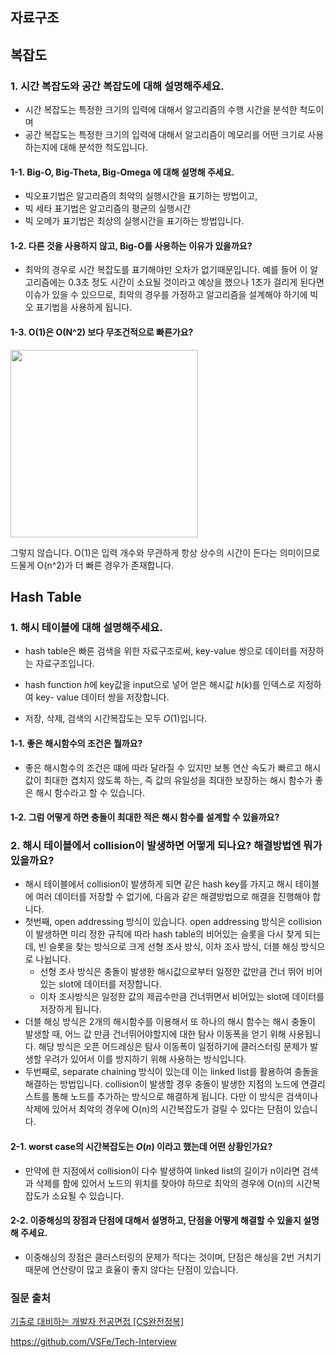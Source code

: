 ## 자료구조

## 복잡도

### 1. 시간 복잡도와 공간 복잡도에 대해 설명해주세요.

- 시간 복잡도는 특정한 크기의 입력에 대해서 알고리즘의 수행 시간을 분석한 척도이며
- 공간 복잡도는 특정한 크기의 입력에 대해서 알고리즘이 메모리를 어떤 크기로 사용하는지에 대해 분석한 척도입니다.

#### 1-1. Big-O, Big-Theta, Big-Omega 에 대해 설명해 주세요.

- 빅오표기법은 알고리즘의 최악의 실행시간을 표기하는 방법이고,
- 빅 세타 표기법은 알고리즘의 평균의 실행시간
- 빅 오메가 표기법은 최상의 실행시간을 표기하는 방법입니다.

#### 1-2. 다른 것을 사용하지 않고, Big-O를 사용하는 이유가 있을까요?

- 최악의 경우로 시간 복잡도를 표기해야만 오차가 없기때문입니다. 예를 들어 이 알고리즘에는 0.3초 정도 시간이 소요될 것이라고 예상을 했으나 1초가 걸리게 된다면 이슈가 있을 수 있으므로, 최악의 경우를 가정하고 알고리즘을 설계해야 하기에 빅오 표기법을 사용하게 됩니다.

#### 1-3. O(1)은 O(N^2) 보다 무조건적으로 빠른가요?

<img src="https://github.com/yurrrri/ready-for-tech-interview/assets/37764504/1b0661b0-7162-40c6-814c-9cf9d266cc22" width="300"/>

그렇지 않습니다. O(1)은 입력 개수와 무관하게 항상 상수의 시간이 든다는 의미이므로 드물게 O(n^2)가 더 빠른 경우가 존재합니다.

## Hash Table

### 1. 해시 테이블에 대해 설명해주세요.

- hash table은 빠른 검색을 위한 자료구조로써, key-value 쌍으로 데이터를 저장하는 자료구조입니다.

- hash function $h$에 key값을 input으로 넣어 얻은 해시값 $h(k)$를 인덱스로 지정하여 key- value 데이터 쌍을 저장합니다. 

- 저장, 삭제, 검색의 시간복잡도는 모두 $O(1)$입니다. 

#### 1-1. 좋은 해시함수의 조건은 뭘까요?

- 좋은 해시함수의 조건은 떄에 따라 달라질 수 있지만 보통 연산 속도가 빠르고 해시값이 최대한 겹치지 않도록 하는, 즉 값의 유일성을 최대한 보장하는 해시 함수가 좋은 해시 함수라고 할 수 있습니다.

#### 1-2. 그럼 어떻게 하면 충돌이 최대한 적은 해시 함수를 설계할 수 있을까요?


### 2. 해시 테이블에서 collision이 발생하면 어떻게 되나요? 해결방법엔 뭐가 있을까요?

- 해시 테이블에서 collision이 발생하게 되면 같은 hash key를 가지고 해시 테이블에 여러 데이터를 저장할 수 없기에, 다음과 같은 해결방법으로 해결을 진행해야 합니다.
- 첫번째, open addressing 방식이 있습니다. open addressing 방식은 collision이 발생하면 미리 정한 규칙에 따라 hash table의 비어있는 슬롯을 다시 찾게 되는데, 빈 슬롯을 찾는 방식으로 크게 선형 조사 방식, 이차 조사 방식, 더블 해싱 방식으로 나뉩니다.
  - 선형 조사 방식은 충돌이 발생한 해시값으로부터 일정한 값만큼 건너 뛰어 비어있는 slot에 데이터를 저장합니다.
  - 이차 조사방식은 일정한 값의 제곱수만큼 건너뛰면서 비어있는 slot에 데이터를 저장하게 됩니다.
- 더블 해싱 방식은 2개의 해시함수를 이용해서 또 하나의 해시 함수는 해시 충돌이 발생할 때, 어느 값 만큼 건너뛰어야할지에 대한 탐사 이동폭을 얻기 위해 사용됩니다. 해당 방식은 오픈 어드레싱은 탐사 이동폭이 일정하기에 클러스터링 문제가 발생할 우려가 있어서 이를 방지하기 위해 사용하는 방식입니다.
- 두번째로, separate chaining 방식이 있는데 이는 linked list를 활용하여 충돌을 해결하는 방법입니다. collision이 발생할 경우 충돌이 발생한 지점의 노드에 연결리스트를 통해 노드를 추가하는 방식으로 해결하게 됩니다. 다만 이 방식은 검색이나 삭제에 있어서 최악의 경우에 O(n)의 시간복잡도가 걸릴 수 있다는 단점이 있습니다.

#### 2-1. worst case의 시간복잡도는 $O(n)$ 이라고 했는데 어떤 상황인가요?

- 만약에 한 지점에서 collision이 다수 발생하여 linked list의 길이가 n이라면 검색과 삭제를 함에 있어서 노드의 위치를 찾아야 하므로 최악의 경우에 O(n)의 시간복잡도가 소요될 수 있습니다.

#### 2-2. 이중해싱의 장점과 단점에 대해서 설명하고, 단점을 어떻게 해결할 수 있을지 설명해 주세요.

- 이중해싱의 장점은 클러스터링의 문제가 적다는 것이며, 단점은 해싱을 2번 거치기 때문에 연산량이 많고 효율이 좋지 않다는 단점이 있습니다.

### 질문 출처
[기출로 대비하는 개발자 전공면접 [CS완전정복]](https://www.inflearn.com/course/%EA%B0%9C%EB%B0%9C%EC%9E%90-%EC%A0%84%EA%B3%B5%EB%A9%B4%EC%A0%91-cs-%EC%99%84%EC%A0%84%EC%A0%95%EB%B3%B5)

https://github.com/VSFe/Tech-Interview
